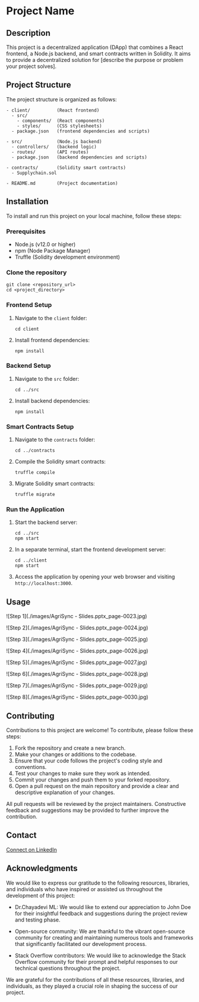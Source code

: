 # Project Name

## Description

This project is a decentralized application (DApp) that combines a React frontend, a Node.js backend, and smart contracts written in Solidity. It aims to provide a decentralized solution for [describe the purpose or problem your project solves].

## Project Structure

The project structure is organized as follows:

```
- client/          (React frontend)
  - src/
    - components/  (React components)
    - styles/      (CSS stylesheets)
  - package.json   (frontend dependencies and scripts)

- src/             (Node.js backend)
  - controllers/   (backend logic)
  - routes/        (API routes)
  - package.json   (backend dependencies and scripts)

- contracts/       (Solidity smart contracts)
  - Supplychain.sol

- README.md        (Project documentation)
```

## Installation

To install and run this project on your local machine, follow these steps:

### Prerequisites

- Node.js (v12.0 or higher)
- npm (Node Package Manager)
- Truffle (Solidity development environment)

### Clone the repository

```
git clone <repository_url>
cd <project_directory>
```

### Frontend Setup

1. Navigate to the `client` folder:
   ```
   cd client
   ```

2. Install frontend dependencies:
   ```
   npm install
   ```

### Backend Setup

1. Navigate to the `src` folder:
   ```
   cd ../src
   ```

2. Install backend dependencies:
   ```
   npm install
   ```

### Smart Contracts Setup

1. Navigate to the `contracts` folder:
   ```
   cd ../contracts
   ```

2. Compile the Solidity smart contracts:
   ```
   truffle compile
   ```
3. Migrate Solidity smart contracts:
   ```
   truffle migrate
   ```

### Run the Application

1. Start the backend server:
   ```
   cd ../src
   npm start
   ```

2. In a separate terminal, start the frontend development server:
   ```
   cd ../client
   npm start
   ```

3. Access the application by opening your web browser and visiting `http://localhost:3000`.

## Usage

![Step 1](./images/AgriSync - Slides.pptx_page-0023.jpg)

![Step 2](./images/AgriSync - Slides.pptx_page-0024.jpg)

![Step 3](./images/AgriSync - Slides.pptx_page-0025.jpg)

![Step 4](./images/AgriSync - Slides.pptx_page-0026.jpg)

![Step 5](./images/AgriSync - Slides.pptx_page-0027.jpg)

![Step 6](./images/AgriSync - Slides.pptx_page-0028.jpg)

![Step 7](./images/AgriSync - Slides.pptx_page-0029.jpg)

![Step 8](./images/AgriSync - Slides.pptx_page-0030.jpg)

## Contributing

Contributions to this project are welcome! To contribute, please follow these steps:

1. Fork the repository and create a new branch.
2. Make your changes or additions to the codebase.
3. Ensure that your code follows the project's coding style and conventions.
4. Test your changes to make sure they work as intended.
5. Commit your changes and push them to your forked repository.
6. Open a pull request on the main repository and provide a clear and descriptive explanation of your changes.

All pull requests will be reviewed by the project maintainers. Constructive feedback and suggestions may be provided to further improve the contribution.

## Contact

[Connect on LinkedIn](https://www.linkedin.com/in/charan-kannati)

## Acknowledgments

We would like to express our gratitude to the following resources, libraries, and individuals who have inspired or assisted us throughout the development of this project:

- Dr.Chayadevi ML: We would like to extend our appreciation to John Doe for their insightful feedback and suggestions during the project review and testing phase.

- Open-source community: We are thankful to the vibrant open-source community for creating and maintaining numerous tools and frameworks that significantly facilitated our development process.

- Stack Overflow contributors: We would like to acknowledge the Stack Overflow community for their prompt and helpful responses to our technical questions throughout the project.

We are grateful for the contributions of all these resources, libraries, and individuals, as they played a crucial role in shaping the success of our project.



